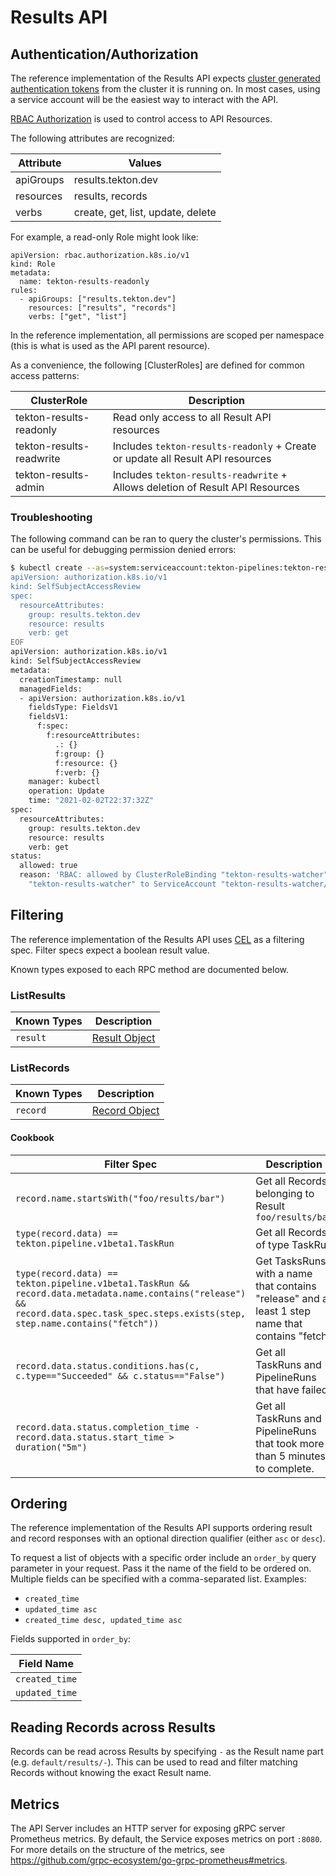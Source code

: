 <!--
---
title: "Results API"
linkTitle: "Results API"
weight: 2
---
-->
# Results API

## Authentication/Authorization

The reference implementation of the Results API expects
[cluster generated authentication tokens](https://kubernetes.io/docs/reference/access-authn-authz/authentication/)
from the cluster it is running on. In most cases, using a service account will
be the easiest way to interact with the API.

[RBAC Authorization](https://kubernetes.io/docs/reference/access-authn-authz/rbac/)
is used to control access to API Resources.

The following attributes are recognized:

| Attribute | Values                            |
| --------- | --------------------------------- |
| apiGroups | results.tekton.dev                |
| resources | results, records                  |
| verbs     | create, get, list, update, delete |

For example, a read-only Role might look like:

```
apiVersion: rbac.authorization.k8s.io/v1
kind: Role
metadata:
  name: tekton-results-readonly
rules:
  - apiGroups: ["results.tekton.dev"]
    resources: ["results", "records"]
    verbs: ["get", "list"]
```

In the reference implementation, all permissions are scoped per namespace (this
is what is used as the API parent resource).

As a convenience, the following [ClusterRoles] are defined for common access
patterns:

| ClusterRole              | Description                                                                    |
| ------------------------ | ------------------------------------------------------------------------------ |
| tekton-results-readonly  | Read only access to all Result API resources                                   |
| tekton-results-readwrite | Includes `tekton-results-readonly` + Create or update all Result API resources |
| tekton-results-admin     | Includes `tekton-results-readwrite` + Allows deletion of Result API Resources  |

### Troubleshooting

The following command can be ran to query the cluster's permissions. This can be
useful for debugging permission denied errors:

```sh
$ kubectl create --as=system:serviceaccount:tekton-pipelines:tekton-results-watcher -n tekton-pipelines -f - -o yaml << EOF
apiVersion: authorization.k8s.io/v1
kind: SelfSubjectAccessReview
spec:
  resourceAttributes:
    group: results.tekton.dev
    resource: results
    verb: get
EOF
apiVersion: authorization.k8s.io/v1
kind: SelfSubjectAccessReview
metadata:
  creationTimestamp: null
  managedFields:
  - apiVersion: authorization.k8s.io/v1
    fieldsType: FieldsV1
    fieldsV1:
      f:spec:
        f:resourceAttributes:
          .: {}
          f:group: {}
          f:resource: {}
          f:verb: {}
    manager: kubectl
    operation: Update
    time: "2021-02-02T22:37:32Z"
spec:
  resourceAttributes:
    group: results.tekton.dev
    resource: results
    verb: get
status:
  allowed: true
  reason: 'RBAC: allowed by ClusterRoleBinding "tekton-results-watcher" of ClusterRole
    "tekton-results-watcher" to ServiceAccount "tekton-results-watcher/tekton-pipelines"'
```

## Filtering

The reference implementation of the Results API uses
[CEL](https://github.com/google/cel-spec/blob/master/doc/langdef.md) as a
filtering spec. Filter specs expect a boolean result value.

Known types exposed to each RPC method are documented below.

### ListResults

| Known Types | Description                                      |
| ----------- | ------------------------------------------------ |
| `result`    | [Result Object](/proto/v1alpha2/resources.proto) |

### ListRecords

| Known Types | Description                                      |
| ----------- | ------------------------------------------------ |
| `record`    | [Record Object](/proto/v1alpha2/resources.proto) |

#### Cookbook

| Filter Spec                                                                                                                                                                           | Description                                                                                      |
| ------------------------------------------------------------------------------------------------------------------------------------------------------------------------------------- | ------------------------------------------------------------------------------------------------ |
| `record.name.startsWith("foo/results/bar")`                                                                                                                                           | Get all Records belonging to Result `foo/results/bar`                                            |
| `type(record.data) == tekton.pipeline.v1beta1.TaskRun`                                                                                                                                | Get all Records of type TaskRun                                                                  |
| `type(record.data) == tekton.pipeline.v1beta1.TaskRun && record.data.metadata.name.contains("release") && record.data.spec.task_spec.steps.exists(step, step.name.contains("fetch"))` | Get TasksRuns with a name that contains "release" and at least 1 step name that contains "fetch" |
| `record.data.status.conditions.has(c, c.type=="Succeeded" && c.status=="False")`                                                                                                      | Get all TaskRuns and PipelineRuns that have failed.                                              |
| `record.data.status.completion_time - record.data.status.start_time > duration("5m")`                                                                                                 | Get all TaskRuns and PipelineRuns that took more than 5 minutes to complete.                     |

## Ordering

The reference implementation of the Results API supports
ordering result and record responses with an optional
direction qualifier (either `asc` or `desc`).

To request a list of objects with a specific order
include an `order_by` query parameter in your request.
Pass it the name of the field to be ordered on. Multiple fields
can be specified with a comma-separated list. Examples:

- `created_time`
- `updated_time asc`
- `created_time desc, updated_time asc`

Fields supported in `order_by`:

| Field Name |
| ---------- |
| `created_time` |
| `updated_time` |

## Reading Records across Results

Records can be read across Results by specifying `-` as the Result name part
(e.g. `default/results/-`). This can be used to read and filter matching Records
without knowing the exact Result name.

## Metrics

The API Server includes an HTTP server for exposing gRPC server Prometheus
metrics. By default, the Service exposes metrics on port `:8080`. For more
details on the structure of the metrics, see
https://github.com/grpc-ecosystem/go-grpc-prometheus#metrics.
